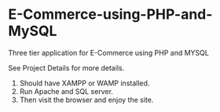 # E-Commerce-using-PHP-and-MySQL
Three tier application for E-Commerce using PHP and MYSQL

See Project Details for more details.

1. Should have XAMPP or WAMP installed.
2. Run Apache and SQL server.
3. Then visit the browser and enjoy the site.
